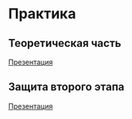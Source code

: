 # Практика
## Теоретическая часть
[Презентация](https://docs.google.com/presentation/d/1mX8AeLlD1AzWvYwjhRXFS-4bR5Jn6tph9UxNMP9npgA/edit#slide=id.p1)
## Защита второго этапа
[Презентация](https://docs.google.com/presentation/d/1UmhKcB2YWXM8Y__7cMAm78yUJHcag_xilV2Ve_sSAsQ/edit?usp=sharing)